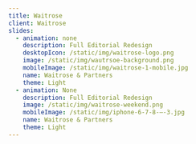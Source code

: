 ```yaml
---
title: Waitrose
client: Waitrose
slides:
  - animation: none
    description: Full Editorial Redesign
    desktopIcon: /static/img/waitrose-logo.png
    image: /static/img/wautrsoe-background.png
    mobileImage: /static/img/waitrose-1-mobile.jpg
    name: Waitrose & Partners
    theme: Light
  - animation: None
    description: Full Editorial Redesign
    image: /static/img/waitrose-weekend.png
    mobileImage: /static/img/iphone-6-7-8-–-3.jpg
    name: Waitrose & Partners
    theme: Light
---
```


